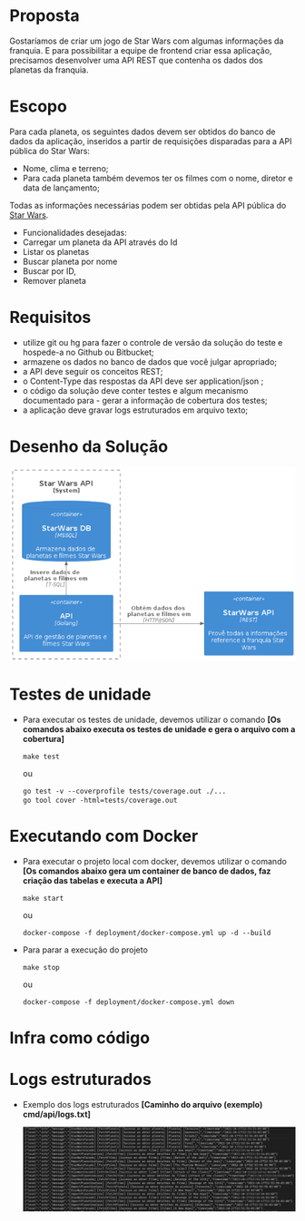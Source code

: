 # Proposta

Gostaríamos de criar um jogo de Star Wars com algumas informações da franquia. E para possibilitar a
equipe de frontend criar essa aplicação, precisamos desenvolver uma API REST que contenha os dados dos
planetas da franquia.

# Escopo
Para cada planeta, os seguintes dados devem ser obtidos do banco de dados da aplicação, inseridos a partir
de requisições disparadas para a API pública do Star Wars:
- Nome, clima e terreno;
- Para cada planeta também devemos ter os filmes com o nome, diretor e data de lançamento;
  
Todas as informações necessárias podem ser obtidas pela API pública do [Star Wars](https://swapi.dev/).
- Funcionalidades desejadas:
- Carregar um planeta da API através do Id
- Listar os planetas
- Buscar planeta por nome
- Buscar por ID,
- Remover planeta

# Requisitos
- utilize git ou hg para fazer o controle de versão da solução do teste e hospede-a no Github ou Bitbucket;
- armazene os dados no banco de dados que você julgar apropriado;
- a API deve seguir os conceitos REST;
- o Content-Type das respostas da API deve ser application/json ;
- o código da solução deve conter testes e algum mecanismo documentado para - gerar a informação de
cobertura dos testes;
- a aplicação deve gravar logs estruturados em arquivo texto;

# Desenho da Solução
<p align="center">
  <img src="docs/desenho-arquitetura.png" width="800" title="Main">
</p>

# Testes de unidade
- Para executar os testes de unidade, devemos utilizar o comando <strong>[Os comandos abaixo executa os testes de unidade e gera o arquivo com a cobertura]</strong>
  ```
  make test
  ```
  ou
  ```
  go test -v --coverprofile tests/coverage.out ./...
  go tool cover -html=tests/coverage.out
  ```

# Executando com Docker
- Para executar o projeto local com docker, devemos utilizar o comando <strong>[Os comandos abaixo gera um container de banco de dados, faz criação das tabelas e executa a API]</strong>
  ```
  make start
  ```
  ou 
  ```
  docker-compose -f deployment/docker-compose.yml up -d --build
  ```
- Para parar a execução do projeto
  ```
  make stop
  ```
  ou 
  ```
  docker-compose -f deployment/docker-compose.yml down
  ```

# Infra como código

# Logs estruturados
- Exemplo dos logs estruturados <strong>[Caminho do arquivo (exemplo) cmd/api/logs.txt]</strong>
  <p align="center">
  <img src="docs/logs.png" width="800" title="Main">
</p>
  

